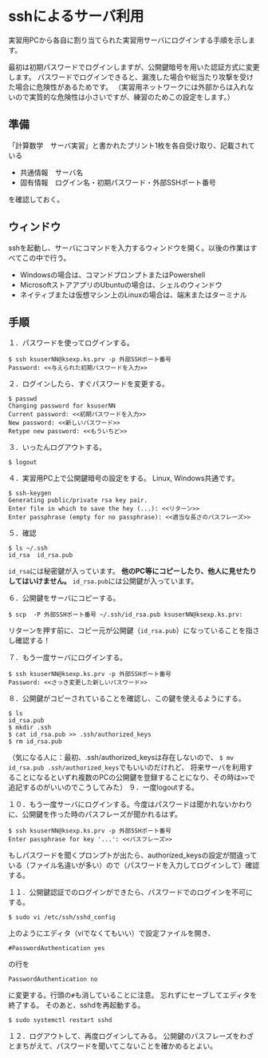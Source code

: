 # sshによるサーバ利用

実習用PCから各自に割り当てられた実習用サーバにログインする手順を示します。

最初は初期パスワードでログインしますが、公開鍵暗号を用いた認証方式に変更します。
パスワードでログインできると、漏洩した場合や総当たり攻撃を受けた場合に危険性があるためです。
（実習用ネットワークには外部からは入れないので実質的な危険性は小さいですが、練習のためこの設定をします。）

## 準備
「計算数学　サーバ実習」と書かれたプリント1枚を各自受け取り、記載されている
* 共通情報　サーバ名
* 固有情報　ログイン名・初期パスワード・外部SSHポート番号

を確認しておく。

## ウィンドウ
sshを起動し、サーバにコマンドを入力するウィンドウを開く。以後の作業はすべてこの中で行う。
* Windowsの場合は、コマンドプロンプトまたはPowershell
* MicrosoftストアアプリのUbuntuの場合は、シェルのウィンドウ
* ネイティブまたは仮想マシン上のLinuxの場合は、端末またはターミナル

## 手順
１．パスワードを使ってログインする。
```
$ ssh ksuserNN@ksexp.ks.prv -p 外部SSHポート番号
Password: <<与えられた初期パスワードを入力>>
```
２．ログインしたら、すぐパスワードを変更する。
```
$ passwd
Changing password for ksuserNN
Current password: <<初期パスワードを入力>>
New password: <<新しいパスワード>>
Retype new password: <<もういちど>>
```
３．いったんログアウトする。
```
$ logout
```
４．実習用PC上で公開鍵暗号の設定をする。
Linux, Windows共通です。
```
$ ssh-keygen
Generating public/private rsa key pair.
Enter file in which to save the hey (...): <<リターン>>
Enter passphrase (empty for no passphrase): <<適当な長さのパスフレーズ>>
```
５．確認
```
$ ls ~/.ssh
id_rsa  id_rsa.pub
```
`id_rsa`には秘密鍵が入っています。
__他のPC等にコピーしたり、他人に見せたりしてはいけません。__
`id_rsa.pub`には公開鍵が入っています。

６．公開鍵をサーバにコピーする。
```
$ scp  -P 外部SSHポート番号 ~/.ssh/id_rsa.pub ksuserNN@ksexp.ks.prv:
```
リターンを押す前に、コピー元が公開鍵（`id_rsa.pub`）になっていることを指さし確認する！

７．もう一度サーバにログインする。
```
$ ssh ksuserNN@ksexp.ks.prv -p 外部SSHポート番号
Password: <<さっき変更した新しいパスワード>>
```
８．公開鍵がコピーされていることを確認し、この鍵を使えるようにする。
```
$ ls
id_rsa.pub
$ mkdir .ssh
$ cat id_rsa.pub >> .ssh/authorized_keys
$ rm id_rsa.pub
```
（気になる人に：最初、.ssh/authorized_keysは存在しないので、
`$ mv id_rsa.pub .ssh/authorized_keys`でもいいのだけれど、
将来サーバを利用することになるといずれ複数のPCの公開鍵を登録することになり、その時は`>>`で追記するのがいいのでこうしてみた）
９．一度logoutする。

１０．もう一度サーバにログインする。今度はパスワードは聞かれないかわりに、公開鍵を作った時のパスフレーズが聞かれるはず。
```
$ ssh ksuserNN@ksexp.ks.prv -p 外部SSHポート番号
Enter passphrase for key '...': <<パスフレーズ>>
```
もしパスワードを聞くプロンプトが出たら、authorized_keysの設定が間違っている（ファイル名違いが多い）ので（パスワードを入力してログインして）確認する。

１１．公開鍵認証でのログインができたら、パスワードでのログインを不可にする。
```
$ sudo vi /etc/ssh/sshd_config
```
上のようにエディタ（viでなくてもいい）で設定ファイルを開き、
```
#PasswordAuthentication yes
```
の行を
```
PasswordAuthentication no
```
に変更する。行頭の`#`も消していることに注意。
忘れずにセーブしてエディタを終了する。
そのあと、sshdを再起動する。
```
$ sudo systemctl restart sshd
```
１２．ログアウトして、再度ログインしてみる。
公開鍵のパスフレーズをわざとまちがえて、パスワードを聞いてこないことを確かめるとよい。
